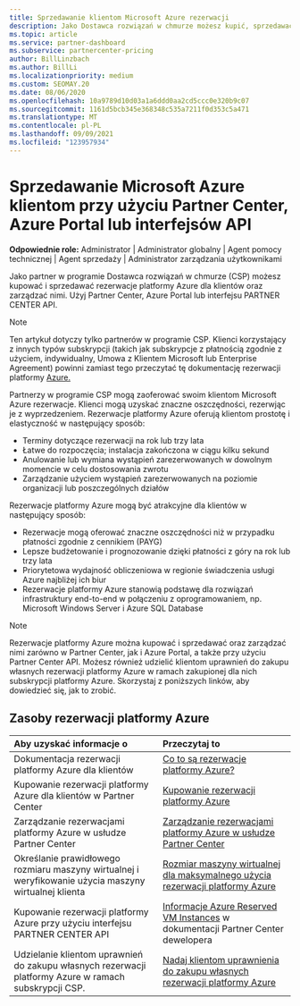 ```yaml
---
title: Sprzedawanie klientom Microsoft Azure rezerwacji
description: Jako Dostawca rozwiązań w chmurze możesz kupić, sprzedawać lub zarządzać rezerwacjami platformy Azure dla klientów. Użyj Partner Center, Azure Portal lub interfejsu PARTNER CENTER API.
ms.topic: article
ms.service: partner-dashboard
ms.subservice: partnercenter-pricing
author: BillLinzbach
ms.author: BillLi
ms.localizationpriority: medium
ms.custom: SEOMAY.20
ms.date: 08/06/2020
ms.openlocfilehash: 10a9789d10d03a1a6ddd0aa2cd5ccc0e320b9c07
ms.sourcegitcommit: 1161d5bcb345e368348c535a7211f0d353c5a471
ms.translationtype: MT
ms.contentlocale: pl-PL
ms.lasthandoff: 09/09/2021
ms.locfileid: "123957934"
---
```

# <a name="sell-microsoft-azure-reservations-to-customers-using-partner-center-the-azure-portal-or-apis"></a>Sprzedawanie Microsoft Azure klientom przy użyciu Partner Center, Azure Portal lub interfejsów API

**Odpowiednie role:** Administrator | Administrator globalny | Agent pomocy technicznej | Agent sprzedaży | Administrator zarządzania użytkownikami

Jako partner w programie Dostawca rozwiązań w chmurze (CSP) możesz kupować i sprzedawać rezerwacje platformy Azure dla klientów oraz zarządzać nimi. Użyj Partner Center, Azure Portal lub interfejsu PARTNER CENTER API.

> [!NOTE]
> Ten artykuł dotyczy tylko partnerów w programie CSP. Klienci korzystający z innych typów subskrypcji (takich jak subskrypcje z płatnością zgodnie z użyciem, indywidualny, Umowa z Klientem Microsoft lub Enterprise Agreement) powinni zamiast tego przeczytać tę dokumentację rezerwacji platformy [Azure.](/azure/cost-management-billing/reservations)

Partnerzy w programie CSP mogą zaoferować swoim klientom Microsoft Azure rezerwacje. Klienci mogą uzyskać znaczne oszczędności, rezerwjąc je z wyprzedzeniem. Rezerwacje platformy Azure oferują klientom prostotę i elastyczność w następujący sposób:

- Terminy dotyczące rezerwacji na rok lub trzy lata
- Łatwe do rozpoczęcia; instalacja zakończona w ciągu kilku sekund
- Anulowanie lub wymiana wystąpień zarezerwowanych w dowolnym momencie w celu dostosowania zwrotu
- Zarządzanie użyciem wystąpień zarezerwowanych na poziomie organizacji lub poszczególnych działów

Rezerwacje platformy Azure mogą być atrakcyjne dla klientów w następujący sposób:

- Rezerwacje mogą oferować znaczne oszczędności niż w przypadku płatności zgodnie z cennikiem (PAYG)
- Lepsze budżetowanie i prognozowanie dzięki płatności z góry na rok lub trzy lata
- Priorytetowa wydajność obliczeniowa w regionie świadczenia usługi Azure najbliżej ich biur
- Rezerwacje platformy Azure stanowią podstawę dla rozwiązań infrastruktury end-to-end w połączeniu z oprogramowaniem, np. Microsoft Windows Server i Azure SQL Database

>[!NOTE]
> Rezerwacje platformy Azure można kupować i sprzedawać oraz zarządzać nimi zarówno w Partner Center, jak i Azure Portal, a także przy użyciu Partner Center API. Możesz również udzielić klientom uprawnień do zakupu własnych rezerwacji platformy Azure w ramach zakupionej dla nich subskrypcji platformy Azure. Skorzystaj z poniższych linków, aby dowiedzieć się, jak to zrobić.

## <a name="azure-reservations-resources"></a>Zasoby rezerwacji platformy Azure

|**Aby uzyskać informacje o**   |**Przeczytaj to**    |
|:-----------------------------|:-----------------|
| Dokumentacja rezerwacji platformy Azure dla klientów | [Co to są rezerwacje platformy Azure?](/azure/billing/billing-save-compute-costs-reservations)
|Kupowanie rezerwacji platformy Azure dla klientów w Partner Center   |[Kupowanie rezerwacji platformy Azure](azure-reservations-buying.md)
|Zarządzanie rezerwacjami platformy Azure w usłudze Partner Center | [Zarządzanie rezerwacjami platformy Azure w usłudze Partner Center](azure-reservations-manage.md)
|Określanie prawidłowego rozmiaru maszyny wirtualnej i weryfikowanie użycia maszyny wirtualnej klienta   |[Rozmiar maszyny wirtualnej dla maksymalnego użycia rezerwacji platformy Azure](azure-usage.md)   |
|Kupowanie rezerwacji platformy Azure przy użyciu interfejsu PARTNER CENTER API | [Informacje Azure Reserved VM Instances](/partner-center/develop/purchase-azure-reservations) w dokumentacji Partner Center dewelopera   |
|Udzielanie klientom uprawnień do zakupu własnych rezerwacji platformy Azure w ramach subskrypcji CSP. | [Nadaj klientom uprawnienia do zakupu własnych rezerwacji platformy Azure](give-customers-permission.md)   |